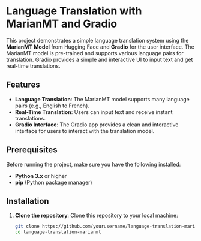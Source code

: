 # Language Translation with MarianMT and Gradio

This project demonstrates a simple language translation system using the **MarianMT Model** from Hugging Face and **Gradio** for the user interface. The MarianMT model is pre-trained and supports various language pairs for translation. Gradio provides a simple and interactive UI to input text and get real-time translations.

## Features
- **Language Translation**: The MarianMT model supports many language pairs (e.g., English to French).
- **Real-Time Translation**: Users can input text and receive instant translations.
- **Gradio Interface**: The Gradio app provides a clean and interactive interface for users to interact with the translation model.

## Prerequisites
Before running the project, make sure you have the following installed:

- **Python 3.x** or higher
- **pip** (Python package manager)

## Installation

1. **Clone the repository**:
   Clone this repository to your local machine:
   ```bash
   git clone https://github.com/yourusername/language-translation-marianmt.git
   cd language-translation-marianmt
